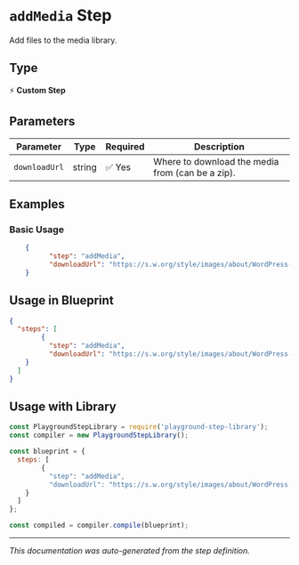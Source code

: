 # `addMedia` Step

Add files to the media library.

## Type
⚡ **Custom Step**

## Parameters

| Parameter | Type | Required | Description |
|-----------|------|----------|-------------|
| `downloadUrl` | string | ✅ Yes | Where to download the media from (can be a zip). |


## Examples

### Basic Usage
```json
    {
          "step": "addMedia",
          "downloadUrl": "https://s.w.org/style/images/about/WordPress-logotype-wmark.png"
    }
```

## Usage in Blueprint

```json
{
  "steps": [
        {
          "step": "addMedia",
          "downloadUrl": "https://s.w.org/style/images/about/WordPress-logotype-wmark.png"
    }
  ]
}
```

## Usage with Library

```javascript
const PlaygroundStepLibrary = require('playground-step-library');
const compiler = new PlaygroundStepLibrary();

const blueprint = {
  steps: [
        {
          "step": "addMedia",
          "downloadUrl": "https://s.w.org/style/images/about/WordPress-logotype-wmark.png"
    }
  ]
};

const compiled = compiler.compile(blueprint);
```



---

*This documentation was auto-generated from the step definition.*
